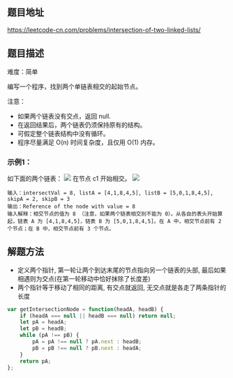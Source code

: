 ## 题目地址

https://leetcode-cn.com/problems/intersection-of-two-linked-lists/

## 题目描述

难度：简单

编写一个程序，找到两个单链表相交的起始节点。

注意：
- 如果两个链表没有交点，返回 null.
- 在返回结果后，两个链表仍须保持原有的结构。
- 可假定整个链表结构中没有循环。
- 程序尽量满足 O(n) 时间复杂度，且仅用 O(1) 内存。

### 示例1：

如下面的两个链表：
<img src="https://assets.leetcode-cn.com/aliyun-lc-upload/uploads/2018/12/14/160_statement.png">
在节点 c1 开始相交。
<img src="https://assets.leetcode-cn.com/aliyun-lc-upload/uploads/2018/12/14/160_example_1.png"> 

```
输入：intersectVal = 8, listA = [4,1,8,4,5], listB = [5,0,1,8,4,5], skipA = 2, skipB = 3
输出：Reference of the node with value = 8
输入解释：相交节点的值为 8 （注意，如果两个链表相交则不能为 0）。从各自的表头开始算起，链表 A 为 [4,1,8,4,5]，链表 B 为 [5,0,1,8,4,5]。在 A 中，相交节点前有 2 个节点；在 B 中，相交节点前有 3 个节点。
```

## 解题方法

-  定义两个指针, 第一轮让两个到达末尾的节点指向另一个链表的头部, 最后如果相遇则为交点(在第一轮移动中恰好抹除了长度差)
- 两个指针等于移动了相同的距离, 有交点就返回, 无交点就是各走了两条指针的长度

```js
var getIntersectionNode = function(headA, headB) {
    if (headA === null || headB === null) return null;
    let pA = headA;
    let pB = headB;
    while (pA !== pB) {
        pA = pA !== null ? pA.next : headB;
        pB = pB !== null ? pB.next : headA;
    }
    return pA;
};
```

